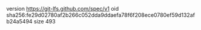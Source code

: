 version https://git-lfs.github.com/spec/v1
oid sha256:fe29d02780af2b266c052dda9ddaefa78f6f208ece0780ef59d132afb24a5494
size 493
